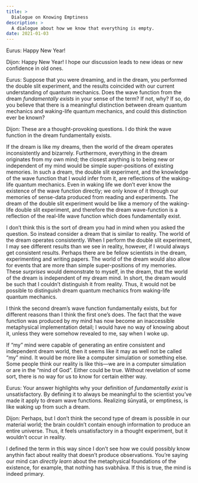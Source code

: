 ```yaml
---
title: >
  Dialogue on Knowing Emptiness
description: >
  A dialogue about how we know that everything is empty.
date: 2021-01-03
---
```


<span class="sc">Eurus:</span> Happy New Year!

<span class="sc">Dijon:</span> Happy New Year! I hope our discussion leads to new ideas or new confidence in old ones.

<span class="sc">Eurus:</span> Suppose that you were dreaming, and in the dream, you performed the double slit experiment, and the results coincided with our current understanding of quantum mechanics. Does the wave function from the dream _fundamentally exists_ in your sense of the term? If not, why? If so, do you believe that there is a meaningful distinction between dream quantum mechanics and waking-life quantum mechanics, and could this distinction ever be known?

<span class="sc">Dijon:</span> These are a thought-provoking questions. I do think the wave function in the dream fundamentally exists.

If the dream is like my dreams, then the world of the dream operates inconsistently and bizarrely. Furthermore, everything in the dream originates from my own mind; the closest anything is to being new or independent of my mind would be simple super-positions of existing memories. In such a dream, the double slit experiment, and the knowledge of the wave function that I would infer from it, are reflections of the waking-life quantum mechanics. Even in waking life we don’t ever know the existence of the wave function directly; we only know of it through our memories of sense-data produced from reading and experiments. The dream of the double slit experiment would be like a memory of the waking-life double slit experiment, and therefore the dream wave-function is a reflection of the real-life wave function which does fundamentally exist.

I don’t think this is the sort of dream you had in mind when you asked the question. So instead consider a dream that is similar to reality. The world of the dream operates consistently. When I perform the double slit experiment, I may see different results than we see in reality, however, if I would always get consistent results. Perhaps there are be fellow scientists in the dream, experimenting and writing papers. The world of the dream would also allow for events that are more than simple super-positions of my memories. These _surprises_ would demonstrate to myself, in the dream, that the world of the dream is independent of my dream mind. In short, the dream would be such that I couldn’t distinguish it from reality. Thus, it would not be possible to distinguish dream quantum mechanics from waking-life quantum mechanics.

I think the second dream’s wave function fundamentally exists, but for different reasons than I think the first one’s does. The fact that the wave function was produced by my mind has now become an inaccessible metaphysical implementation detail; I would have no way of knowing about it, unless they were somehow revealed to me, say when I woke up.

If “my” mind were capable of generating an entire consistent and independent dream world, then it seems like it may as well not be called “my” mind. It would be more like a computer simulation or something else. Some people think our reality is like this—we are in a computer simulation or are in the “mind of God”. Either could be true. Without revelation of some sort, there is no way for us to know for certain either way.

<span class="sc">Eurus:</span> Your answer highlights why your definition of _fundamentally exist_ is unsatisfactory. By defining it to always be meaningful to the scientist you’ve made it apply to dream wave functions. Realizing śūnyatā, or emptiness, is like waking up from such a dream.

<span class="sc">Dijon:</span> Perhaps, but I don’t think the second type of dream is possible in our material world; the brain couldn’t contain enough information to produce an entire universe. Thus, it feels unsatisfactory in a thought experiment, but it wouldn’t occur in reality.

I defined the term in this way since I don’t see how we could possibly know anythin fact about reality that doesn’t produce observations. You’re saying our mind can _directly learn_ about the metaphysical foundations of the existence, for example, that nothing has svabhāva. If this is true, the mind is indeed primary.

